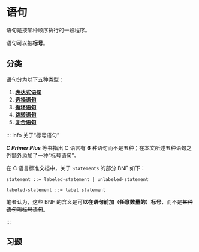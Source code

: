 # 语句

语句是按某种顺序执行的一段程序。

语句可以被**标号**。

## 分类

语句分为以下五种类型：

1. [**表达式语句**](/教程/正文/语法和标准库/5_语句/5_1_表达式语句.md)
2. [**选择语句**](/教程/正文/语法和标准库/5_语句/5_3_选择语句.md)
3. [**循环语句**](/教程/正文/语法和标准库/5_语句/5_4_循环语句.md)
4. [**跳转语句**](/教程/正文/语法和标准库/5_语句/5_5_跳转语句.md)
5. [**复合语句**](/教程/正文/语法和标准库/5_语句/5_2_复合语句.md)

::: info 关于“标号语句”

**_C Primer Plus_** 等书指出 C 语言有 **6** 种语句而不是五种；在本文所述五种语句之外额外添加了一种“标号语句”。

在 C 语言标准文档中，关于 `Statements` 的部分 BNF 如下：

```bnf
statement ::= labeled-statement | unlabeled-statement

labeled-statement ::= label statement
```

笔者认为，这些 BNF 的含义是**可以在语句前加（任意数量的）标号**，而不是~~某种语句叫标号语句~~。

:::

## 习题

